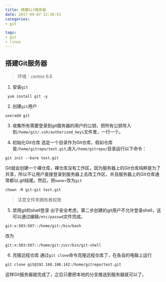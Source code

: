 ```yaml
---
title: 搭建Git服务器
date: 2017-09-07 12:30:53
categories:
- git

tags: 
- git
- linux
---
```

## 搭建Git服务器
>环境：centos 6.8


1. 安装`git`
```
 yum install git -y
```
2. 创建`git`用户
```
useradd git
```
3. 收集所有需要登录到git服务器的用户的公钥，把所有公钥导入到`/home/git/.ssh/authorized_keys`文件里，一行一个。

4. 初始化Git仓库
选定一个目录作为Git仓库，假如仓库是`/home/gitrepo/test.git`,进入`/home/gitrepo/`目录运行以下命令：
```
git init --bare test.git 
```
Git就会创建一个裸仓库，裸仓库没有工作区，因为服务器上的Git仓库纯粹是为了共享，所以不让用户直接登录到服务器上去改工作区，并且服务器上的Git仓库通常都以.git结尾。然后，把`owner`改为`git`
```
chown -R git:git test.git
```
>注意文件夹拥有者权限

5. 禁用git的shell登录
出于安全考虑，第二步创建的git用户不允许登录shell，这可以通过编辑`/etc/passwd`文件完成。
```
git:x:503:507::/home/git:/bin/bash
```
改为
```
git:x:503:507::/home/git:/usr/bin/git-shell
```

6. 克隆远程仓库
 通过`git clone`命令克隆远程仓库了，在各自的电脑上运行
```
git clone git@192.168.106.142:/home/gitrepo/test.git
```

这样Git服务器就完成了，之后只要把本地的分支推送到服务器就可以了。
